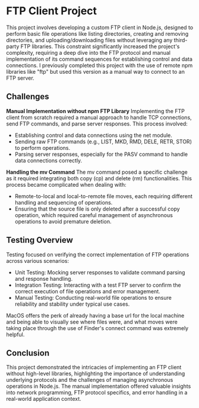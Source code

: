 # FTP Client Project

This project involves developing a custom FTP client in Node.js, designed to perform basic file operations like listing directories, creating and removing directories, and uploading/downloading files without leveraging any third-party FTP libraries. This constraint significantly increased the project's complexity, requiring a deep dive into the FTP protocol and manual implementation of its command sequences for establishing control and data connections. I previously completed this project with the use of remote npm libraries like "ftp" but used this version as a manual way to connect to an FTP server. 

## Challenges

**Manual Implementation without npm FTP Library**
Implementing the FTP client from scratch required a manual approach to handle TCP connections, send FTP commands, and parse server responses. This process involved:

- Establishing control and data connections using the net module.
- Sending raw FTP commands (e.g., LIST, MKD, RMD, DELE, RETR, STOR) to perform operations.
- Parsing server responses, especially for the PASV command to handle data connections correctly.

**Handling the mv Command**
The mv command posed a specific challenge as it required integrating both copy (cp) and delete (rm) functionalities. This process became complicated when dealing with:

- Remote-to-local and local-to-remote file moves, each requiring different handling and sequencing of operations.
- Ensuring that the source file is only deleted after a successful copy operation, which required careful management of asynchronous operations to avoid premature deletion.

## Testing Overview

Testing focused on verifying the correct implementation of FTP operations across various scenarios:

- Unit Testing: Mocking server responses to validate command parsing and response handling.
- Integration Testing: Interacting with a test FTP server to confirm the correct execution of file operations and error management.
- Manual Testing: Conducting real-world file operations to ensure reliability and stability under typical use cases.

MacOS offers the perk of already having a base url for the local machine and being able to visually see where files were, and what moves were taking place through the use of Finder's connect command was extremely helpful.

## Conclusion

This project demonstrated the intricacies of implementing an FTP client without high-level libraries, highlighting the importance of understanding underlying protocols and the challenges of managing asynchronous operations in Node.js. The manual implementation offered valuable insights into network programming, FTP protocol specifics, and error handling in a real-world application context.
